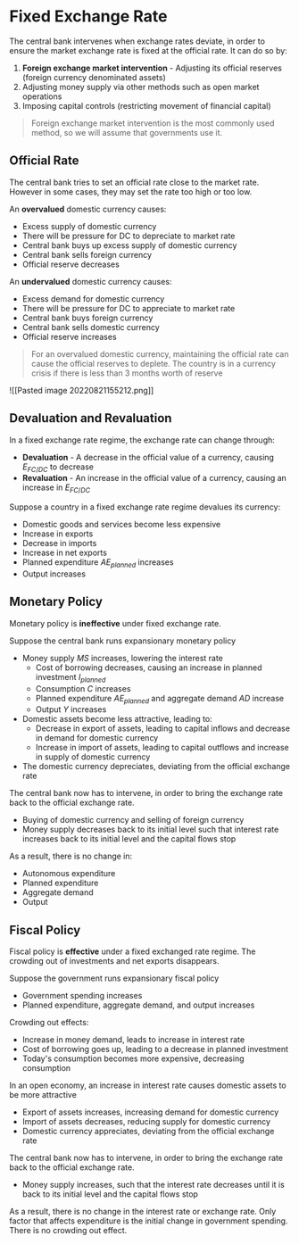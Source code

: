 # Fixed Exchange Rate
The central bank intervenes when exchange rates deviate, in order to ensure the market exchange rate is fixed at the official rate. It can do so by:
1. **Foreign exchange market intervention** - Adjusting its official reserves (foreign currency denominated assets)
2. Adjusting money supply via other methods such as open market operations
3. Imposing capital controls (restricting movement of financial capital)

> Foreign exchange market intervention is the most commonly used method, so we will assume that governments use it.

## Official Rate
The central bank tries to set an official rate close to the market rate. However in some cases, they may set the rate too high or too low.

An **overvalued** domestic currency causes:
* Excess supply of domestic currency
* There will be pressure for DC to depreciate to market rate
* Central bank buys up excess supply of domestic currency
* Central bank sells foreign currency
* Official reserve decreases

An **undervalued** domestic currency causes:
* Excess demand for domestic currency
* There will be pressure for DC to appreciate to market rate
* Central bank buys foreign currency
* Central bank sells domestic currency
* Official reserve increases

> For an overvalued domestic currency, maintaining the official rate can cause the official reserves to deplete. The country is in a currency crisis if there is less than 3 months worth of reserve

![[Pasted image 20220821155212.png]]

## Devaluation and Revaluation
In a fixed exchange rate regime, the exchange rate can change through:
* **Devaluation** - A decrease in the official value of a currency, causing $E_{FC/DC}$ to decrease
* **Revaluation** - An increase in the official value of a currency, causing an increase in $E_{FC/DC}$

Suppose a country in a fixed exchange rate regime devalues its currency:
* Domestic goods and services become less expensive
* Increase in exports
* Decrease in imports
* Increase in net exports
* Planned expenditure $AE_{planned}$ increases
* Output increases

## Monetary Policy
Monetary policy is **ineffective** under fixed exchange rate.

Suppose the central bank runs expansionary monetary policy
* Money supply $MS$ increases, lowering the interest rate
	* Cost of borrowing decreases, causing an increase in planned investment $I_{planned}$
	* Consumption $C$ increases
	* Planned expenditure $AE_{planned}$ and aggregate demand $AD$ increase
	* Output $Y$ increases
* Domestic assets become less attractive, leading to:
	* Decrease in export of assets, leading to capital inflows and decrease in demand for domestic currency
	* Increase in import of assets, leading to capital outflows and increase in supply of domestic currency
* The domestic currency depreciates, deviating from the official exchange rate

The central bank now has to intervene, in order to bring the exchange rate back to the official exchange rate. 
* Buying of domestic currency and selling of foreign currency
* Money supply decreases back to its initial level such that interest rate increases back to its initial level and the capital flows stop

As a result, there is no change in:
* Autonomous expenditure
* Planned expenditure
* Aggregate demand
* Output

## Fiscal Policy
Fiscal policy is **effective** under a fixed exchanged rate regime. The crowding out of investments and net exports disappears.

Suppose the government runs expansionary fiscal policy
* Government spending increases
* Planned expenditure, aggregate demand, and output increases

Crowding out effects:
* Increase in money demand, leads to increase in interest rate
* Cost of borrowing goes up, leading to a decrease in planned investment
* Today's consumption becomes more expensive, decreasing consumption

In an open economy, an increase in interest rate causes domestic assets to be more attractive
* Export of assets increases, increasing demand for domestic currency
* Import of assets decreases, reducing supply for domestic currency
* Domestic currency appreciates, deviating from the official exchange rate

The central bank now has to intervene, in order to bring the exchange rate back to the official exchange rate.
* Money supply increases, such that the interest rate decreases until it is back to its initial level and the capital flows stop

As a result, there is no change in the interest rate or exchange rate. Only factor that affects expenditure is the initial change in government spending. There is no crowding out effect.
